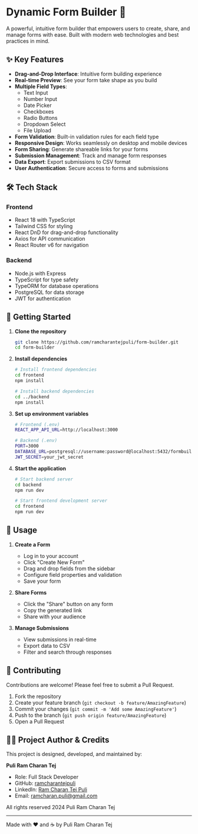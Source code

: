 # Dynamic Form Builder 🚀

A powerful, intuitive form builder that empowers users to create, share, and manage forms with ease. Built with modern web technologies and best practices in mind.

## ✨ Key Features

- **Drag-and-Drop Interface**: Intuitive form building experience
- **Real-time Preview**: See your form take shape as you build
- **Multiple Field Types**: 
  - Text Input
  - Number Input
  - Date Picker
  - Checkboxes
  - Radio Buttons
  - Dropdown Select
  - File Upload
- **Form Validation**: Built-in validation rules for each field type
- **Responsive Design**: Works seamlessly on desktop and mobile devices
- **Form Sharing**: Generate shareable links for your forms
- **Submission Management**: Track and manage form responses
- **Data Export**: Export submissions to CSV format
- **User Authentication**: Secure access to forms and submissions

## 🛠️ Tech Stack

### Frontend
- React 18 with TypeScript
- Tailwind CSS for styling
- React DnD for drag-and-drop functionality
- Axios for API communication
- React Router v6 for navigation

### Backend
- Node.js with Express
- TypeScript for type safety
- TypeORM for database operations
- PostgreSQL for data storage
- JWT for authentication

## 🚀 Getting Started

1. **Clone the repository**
   ```bash
   git clone https://github.com/ramcharantejpuli/form-builder.git
   cd form-builder
   ```

2. **Install dependencies**
   ```bash
   # Install frontend dependencies
   cd frontend
   npm install

   # Install backend dependencies
   cd ../backend
   npm install
   ```

3. **Set up environment variables**
   ```bash
   # Frontend (.env)
   REACT_APP_API_URL=http://localhost:3000

   # Backend (.env)
   PORT=3000
   DATABASE_URL=postgresql://username:password@localhost:5432/formbuilder
   JWT_SECRET=your_jwt_secret
   ```

4. **Start the application**
   ```bash
   # Start backend server
   cd backend
   npm run dev

   # Start frontend development server
   cd frontend
   npm run dev
   ```

## 📱 Usage

1. **Create a Form**
   - Log in to your account
   - Click "Create New Form"
   - Drag and drop fields from the sidebar
   - Configure field properties and validation
   - Save your form

2. **Share Forms**
   - Click the "Share" button on any form
   - Copy the generated link
   - Share with your audience

3. **Manage Submissions**
   - View submissions in real-time
   - Export data to CSV
   - Filter and search through responses

## 🤝 Contributing

Contributions are welcome! Please feel free to submit a Pull Request.

1. Fork the repository
2. Create your feature branch (`git checkout -b feature/AmazingFeature`)
3. Commit your changes (`git commit -m 'Add some AmazingFeature'`)
4. Push to the branch (`git push origin feature/AmazingFeature`)
5. Open a Pull Request

## 👨‍💻 Project Author & Credits

This project is designed, developed, and maintained by:

**Puli Ram Charan Tej**
- Role: Full Stack Developer
- GitHub: [ramcharantejpuli](https://github.com/ramcharantejpuli)
- LinkedIn: [Ram Charan Tej Puli](https://www.linkedin.com/in/ram-charan-tej-puli/)
- Email: ramcharan.puli@gmail.com

All rights reserved 2024 Puli Ram Charan Tej

---

Made with ❤️ and ☕ by Puli Ram Charan Tej
